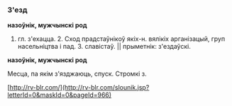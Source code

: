 ### З'езд
**назоўнік, мужчынскі род**

1. гл. з'ехацца. 2. Сход прадстаўнікоў якіх-н. вялікіх арганізацый, груп насельніцтва і пад. З. славістаў. || прыметнік: з'ездаўскі.

**назоўнік, мужчынскі род**

Месца, па якім з'язджаюць, спуск. Стромкі з.

<a rel="author">[http://rv-blr.com/](http://rv-blr.com/slounik.jsp?letterId=0&maskId=0&pageId=966)</a>
